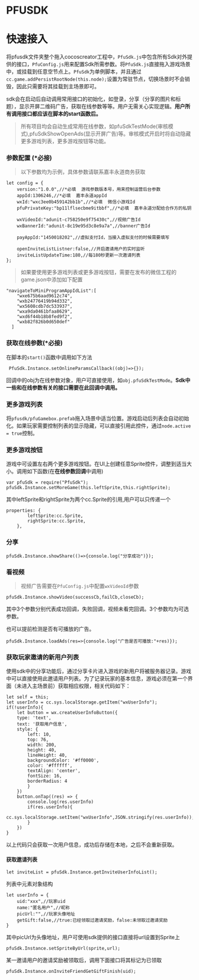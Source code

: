 # PFUSDK

# 快速接入
将pfusdk文件夹整个拖入cocoscreator工程中，`PfuSdk.js`中包含所有Sdk对外提供的接口，`PfuConfig.js`用来配置Sdk所需参数。将`PfuSdk.js`直接拖入游戏场景中，或挂载到任意空节点上。`PfuSdk`为单例脚本，并且通过`cc.game.addPersistRootNode(this.node);`设置为常驻节点，切换场景时不会销毁，因此只需要将其挂载到主场景即可。

sdk会在启动后自动调用常用接口的初始化，如登录，分享（分享的图片和标题），显示开屏二维码广告，获取在线参数等等。用户无需关心实现逻辑。**用户所有调用接口都应该在脚本的start函数后。**
>所有项目均会自动生成常用在线参数，如pfuSdkTestMode(审核模式),pfuSdkShowOpenAds(显示开屏广告)等。审核模式开启时将自动隐藏更多游戏列表，更多游戏按钮等功能。

### 参数配置 (*必接)
>以下参数均为示例，具体参数请联系嘉丰永道商务获取
```
let config = {
    version:"1.0.0",//*必填  游戏参数版本号，用来控制运营后台参数
    appId:1306246,//*必填  嘉丰永道appId
    wxId:"wxc3ee0b459142bb1b",//*必填  微信小游戏Id
    pfuPrivateKey:"bp11lflsecbme9itbbf",//*必填  嘉丰永道分配给合作方的私钥

    wxVideoId:"adunit-c758250e9f75430c",//视频广告Id
    wxBannerId:"adunit-8c19e95d3c8e9a7a",//banner广告Id
    
    payAppId:"1450018202",//虚拟支付Id，当接入虚拟支付的时候需要填写

    openInviteListListner:false,//开启邀请用户的实时监听
    inviteListUpdateTime:180,//每180秒更新一次邀请列表
};
```
>如果要使用更多游戏列表或更多游戏按钮，需要在发布的微信工程的game.json中添加如下配置

```
"navigateToMiniProgramAppIdList":[
    "wxe675b6aad9612c74",
    "wxb24776419b94d332",
    "wx5608cdb7dc533937",
    "wxa9da0461bfaa8629",
    "wxd6f44b18b8fed9f2",
    "wxb82f826b0d650def"
  ]
```
### 获取在线参数(*必接)
在脚本的`start()`函数中调用如下方法
```
 PfuSdk.Instance.setOnlineParamsCallback((obj)=>{});
```
回调中的obj为在线参数对象，用户可直接使用，如`obj.pfuSdkTestMode`。**Sdk中一些和在线参数有关的接口需要在此回调中调用。**
### 更多游戏列表
将`pfusdk/pfuGamebox.prefab`拖入场景中适当位置。游戏启动后列表会自动初始化。如果玩家需要控制列表的显示隐藏，可以直接引用此控件，通过`node.active = true`控制。

### 更多游戏按钮
游戏中可设置左右两个更多游戏按钮。在UI上创建任意Sprite控件，调整到适当大小。调用如下函数(在**在线参数回调**中调用)
```
var pfuSdk = require("PfuSdk");
pfuSdk.Instance.setMoreGame(this.leftSprite,this.rightSprite);
```
其中leftSprite和rightSprite为两个cc.Sprite的引用,用户可以只传递一个
```
properties: {
        leftSprite:cc.Sprite,
        rightSprite:cc.Sprite,
    },
```
### 分享
```
pfuSdk.Instance.showShare(()=>{console.log("分享成功")});
```
### 看视频
>视频广告需要在`PfuConfig.js`中配置`wxVideoId`参数
```
pfuSdk.Instance.showVideo(successCb,failCb,closeCb);
```
其中3个参数分别代表成功回调，失败回调，视频未看完回调。3个参数均为可选参数。

也可以提前检测是否有可播放的广告。
```
pfuSdk.Instance.loadAds(res=>{console.log("广告是否可播放:"+res)});
```

### 获取玩家邀请的新用户列表
使用sdk中的分享功能后，通过分享卡片进入游戏的新用户将被服务器记录。游戏中可以直接使用此邀请用户列表。为了记录玩家的基本信息，游戏必须在第一个界面（未进入主场景前）获取相应权限，相关代码如下：

```
let self = this;
let userInfo = cc.sys.localStorage.getItem("wxUserInfo");
if(!userInfo){
    let button = wx.createUserInfoButton({
    type: 'text',
    text: '获取用户信息',
    style: {
        left: 10,
        top: 76,
        width: 200,
        height: 40,
        lineHeight: 40,
        backgroundColor: '#ff0000',
        color: '#ffffff',
        textAlign: 'center',
        fontSize: 16,
        borderRadius: 4
        }
    })
    button.onTap((res) => {
        console.log(res.userInfo)
        if(res.userInfo){
            cc.sys.localStorage.setItem("wxUserInfo",JSON.stringify(res.userInfo));
        }
    })
}

```
以上代码只会获取一次用户信息，成功后存储在本地，之后不会重新获取。

#### 获取邀请列表
```
let inviteList = pfuSdk.Instance.getInviteUserInfoList();
```
列表中元素对象结构
```
let userInfo = {
    uid:"xxx",//玩家uid
    name:"匿名用户",//昵称
    picUrl:"",//玩家头像地址
    getGift:false,//true:已经领取过邀请奖励，false:未领取过邀请奖励
}
```
其中picUrl为头像地址，用户可使用sdk提供的接口直接将url设置到Sprite上
```
pfuSdk.Instance.setSpriteByUrl(sprite,url);
```
某一邀请用户的邀请奖励被领取后，调用下面接口将其标记为已领取
```
pfuSdk.Instance.onInviteFriendGetGiftFinish(uid);
```